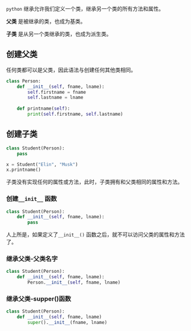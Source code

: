 `python` 继承允许我们定义一个类，继承另一个类的所有方法和属性。

**父类** 是被继承的类，也成为基类。

**子类** 是从另一个类继承的类，也成为派生类。



## 创建父类

任何类都可以是父类，因此语法与创建任何其他类相同。

```python
class Person:
    def __init__(self, fname, lname):
        self.firstname = fname
        self.lastname = lname
        
	def printname(self):
        print(self.firstname, self.lastname)
```



## 创建子类

```python
class Student(Person):
    pass

x = Student("Elin", "Musk")
x.printname()
```

子类没有实现任何的属性或方法，此时，子类拥有和父类相同的属性和方法。

### 创建`__init__` 函数

```python
class Student(Person):
    def __init__(self, fname, lname):
        pass
```

人上所是，如果定义了`__init__()` 函数之后，就不可以访问父类的属性和方法了。

### 继承父类-父类名字

```python
class Student(Person):
    def __init__(self, fname, lname):
        Person.__init__(self, fname, lname)
```

### 继承父类-supper()函数

```python
class Student(Person):
    def __init__(self, fname, lname)
		super().__init__(fname, lname)
```



